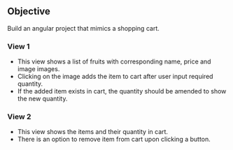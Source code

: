 ## Objective
Build an angular project that mimics a shopping cart.

### View 1
- This view shows a list of fruits with corresponding name, price and image images.
- Clicking on the image adds the item to cart after user input required quantity.
- If the added item exists in cart, the quantity should be amended to show the new quantity.

### View 2
- This view shows the items and their quantity in cart.
- There is an option to remove item from cart upon clicking a button.